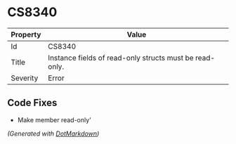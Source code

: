 # CS8340

| Property | Value                                                      |
| -------- | ---------------------------------------------------------- |
| Id       | CS8340                                                     |
| Title    | Instance fields of read\-only structs must be read\-only\. |
| Severity | Error                                                      |

## Code Fixes

* Make member read\-only'

*\(Generated with [DotMarkdown](http://github.com/JosefPihrt/DotMarkdown)\)*